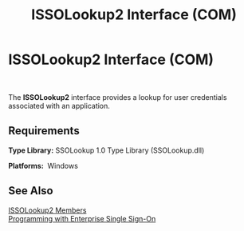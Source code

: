 ﻿---
title: ISSOLookup2 Interface (COM)
TOCTitle: ISSOLookup2 Interface (COM)
ms:assetid: 27e594b1-7ea5-43b0-b85d-6cd7c44e6483
ms:mtpsurl: https://msdn.microsoft.com/library/Aa745019(v=BTS.80)
ms:contentKeyID: 51526942
ms.date: 08/30/2017
mtps_version: v=BTS.80
---

# ISSOLookup2 Interface (COM)

 

The **ISSOLookup2** interface provides a lookup for user credentials associated with an application.

## Requirements

**Type Library:** SSOLookup 1.0 Type Library (SSOLookup.dll)

**Platforms:**  Windows

## See Also

[ISSOLookup2 Members](issolookup2-members.md)  
[Programming with Enterprise Single Sign-On](https://msdn.microsoft.com/library/aa704508\(v=bts.80\))


